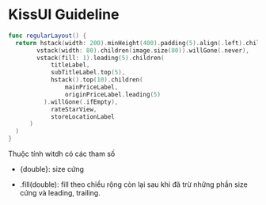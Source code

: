 # KissUI Guideline

```swift
func regularLayout() {
  return hstack(width: 200).minHeight(400).padding(5).align(.left).children(
  		vstack(width: 80).children(image.size(80)).willGone(.never),
    	vstack(fill: 1).leading(5).children(
      		titleLabel, 
        	subTitleLabel.top(5),
        	hstack().top(10).children(
          		mainPriceLabel, 
            	originPriceLabel.leading(5)
          ).willGone(.ifEmpty),
        	rateStarView,
        	storeLocationLabel
      )
  )
}
```



Thuộc tính witdh có các tham số

* {double}: size cứng

* .fill(double): fill theo chiều rộng còn lại sau khi đã trừ những phần size cứng và leading, trailing.

